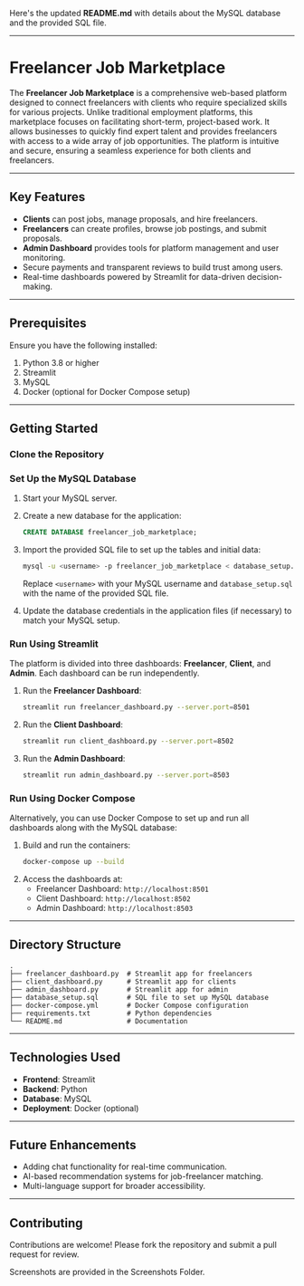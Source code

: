 Here's the updated **README.md** with details about the MySQL database and the provided SQL file.

---

# Freelancer Job Marketplace

The **Freelancer Job Marketplace** is a comprehensive web-based platform designed to connect freelancers with clients who require specialized skills for various projects. Unlike traditional employment platforms, this marketplace focuses on facilitating short-term, project-based work. It allows businesses to quickly find expert talent and provides freelancers with access to a wide array of job opportunities. The platform is intuitive and secure, ensuring a seamless experience for both clients and freelancers.

---

## Key Features
- **Clients** can post jobs, manage proposals, and hire freelancers.
- **Freelancers** can create profiles, browse job postings, and submit proposals.
- **Admin Dashboard** provides tools for platform management and user monitoring.
- Secure payments and transparent reviews to build trust among users.
- Real-time dashboards powered by Streamlit for data-driven decision-making.

---

## Prerequisites
Ensure you have the following installed:
1. Python 3.8 or higher
2. Streamlit
3. MySQL
4. Docker (optional for Docker Compose setup)

---

## Getting Started

### Clone the Repository

### Set Up the MySQL Database
1. Start your MySQL server.
2. Create a new database for the application:
   ```sql
   CREATE DATABASE freelancer_job_marketplace;
   ```
3. Import the provided SQL file to set up the tables and initial data:
   ```bash
   mysql -u <username> -p freelancer_job_marketplace < database_setup.sql
   ```
   Replace `<username>` with your MySQL username and `database_setup.sql` with the name of the provided SQL file.

4. Update the database credentials in the application files (if necessary) to match your MySQL setup.

### Run Using Streamlit
The platform is divided into three dashboards: **Freelancer**, **Client**, and **Admin**. Each dashboard can be run independently.

1. Run the **Freelancer Dashboard**:
   ```bash
   streamlit run freelancer_dashboard.py --server.port=8501
   ```
2. Run the **Client Dashboard**:
   ```bash
   streamlit run client_dashboard.py --server.port=8502
   ```
3. Run the **Admin Dashboard**:
   ```bash
   streamlit run admin_dashboard.py --server.port=8503
   ```

### Run Using Docker Compose
Alternatively, you can use Docker Compose to set up and run all dashboards along with the MySQL database:
1. Build and run the containers:
   ```bash
   docker-compose up --build
   ```
2. Access the dashboards at:
   - Freelancer Dashboard: `http://localhost:8501`
   - Client Dashboard: `http://localhost:8502`
   - Admin Dashboard: `http://localhost:8503`

---

## Directory Structure
```plaintext
.
├── freelancer_dashboard.py  # Streamlit app for freelancers
├── client_dashboard.py      # Streamlit app for clients
├── admin_dashboard.py       # Streamlit app for admin
├── database_setup.sql       # SQL file to set up MySQL database
├── docker-compose.yml       # Docker Compose configuration
├── requirements.txt         # Python dependencies
└── README.md                # Documentation
```

---

## Technologies Used
- **Frontend**: Streamlit
- **Backend**: Python
- **Database**: MySQL
- **Deployment**: Docker (optional)

---

## Future Enhancements
- Adding chat functionality for real-time communication.
- AI-based recommendation systems for job-freelancer matching.
- Multi-language support for broader accessibility.

---

## Contributing
Contributions are welcome! Please fork the repository and submit a pull request for review.

Screenshots are provided in the Screenshots Folder.
